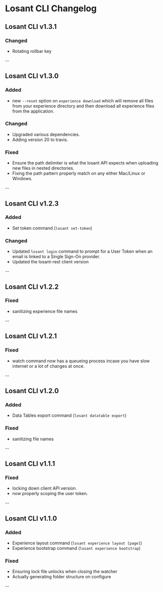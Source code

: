 # Losant CLI Changelog

## Losant CLI v1.3.1

### Changed

* Rotating rollbar key

--

## Losant CLI v1.3.0

### Added

* new `--reset` option on `experience download` which will remove all files from your experience directory and then download all experience files from the application.

### Changed

* Upgraded various dependencies.
* Adding version 20 to travis.

### Fixed

* Ensure the path delimiter is what the losant API expects when uploading new files in nested directories.
* Fixing the path pattern properly match on any either Mac/Linux or Windows.

--

## Losant CLI v1.2.3

### Added

* Set token command (`losant set-token`)

### Changed

* Updated `losant login` command to prompt for a User Token when an email is linked to a Single Sign-On provider.
* Updated the losant-rest client version

--

## Losant CLI v1.2.2

### Fixed

* sanitizing experience file names

--

## Losant CLI v1.2.1

### Fixed

* watch command now has a queueing process incase you have slow internet or a lot of changes at once.

--

## Losant CLI v1.2.0

### Added

* Data Tables export command (`losant datatable export`)

### Fixed

* sanitizing file names

--

## Losant CLI v1.1.1

### Fixed

* locking down client API version.
* now properly scoping the user token.

--

## Losant CLI v1.1.0

### Added

* Experience layout command (`losant experience layout [page]`)
* Experience bootstrap command (`losant experience bootstrap`)

### Fixed

* Ensuring lock file unlocks when closing the watcher
* Actually generating folder structure on configure

--
